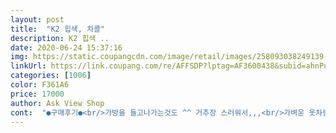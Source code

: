 ```yaml
---
layout: post 
title:  "K2 힙색, 차콜" 
description: K2 힙색 ..
date: 2020-06-24 15:37:16 
img: https://static.coupangcdn.com/image/retail/images/258093038249139-caf2a705-86a1-4f2d-b4e3-30a9a784e68c.jpg 
linkUrl: https://link.coupang.com/re/AFFSDP?lptag=AF3600438&subid=ahnPublicAsk&pageKey=1540506512&itemId=2638839755&vendorItemId=70629697219&traceid=V0-113-6237929e77a19853 
categories: [1006] 
color: F361A6 
price: 17000 
author: Ask View Shop 
cont:  "●구매후기●<br/>가방을 들고나가는것도 ^^ 거추장 스러워서,,,<br/>가벼운 옷차림에 간단하게 수납이 필요한 상황이라면 아주 유용하게 쓰일거 같아요<br/>고급스러운 케이스에 포장이 되어서 선물용으로도 좋을거 같아요.<br/>.<br/><br/>날씨가 더워지니 옷이 얇아져.<br/>.<br/> 겨울에 적립했던 살들덕에 ^^<br/>너무 크면 이것저것 또 많이 담게 되어서  무거워질거 같고<br/>막상 동네한바퀴 돌려고 나가보니... <br/> 핸드폰이 필수인데 거추장 스럽더라구요<br/>막상 상품을 받았을땐? 너무 작은거 아냐? 휴대폰이 들어갈까? 싶었는데<br/>사진도 봤지만 생각한거보다도 훨씬 더 작네요<br/>수납공간 사이즈는 약 9CM 정도 (반접혀있을때 사이즈)  모든 휴대폰 수납 가능한 사이즈에요<br/>스마트폰,카드,열쇠 정도 딱 간편하게 수납해서들어갈수 있는 크기더라구요<br/>아 너무작음 실용성 떨어짐 걍 벨트두께에  가방은 폰하나넣으면 딱임<br/>인터넷 폭풍검색을 해서 찾은  힙쌕.<br/>.<br/><br/>작심 3일 다이어트에 돌입했어요... <br/><br/>적당한걸 찾다... <br/> 선택을 한게 K2 힙쌕 이였어요<br/>좋네요<br/>주머니에 넣자니 바지가 축 처지고... <br/> 손에 들자니 불편하고... <br/><br/>짱짱한 밴드에 자유롭게 길이 조절가능하고 .<br/>.<br/>착용했을때 불편함없이 내몸에 딱 밀착이 되어서<br/>허리밴드도 K2 로고가 인쇄되어 있어서 브랜드 느낌 팍팍^^<br/>힙쌕도 종류가 많더라구요 크기도 여러종류이고... <br/><br/>" 
---
```

